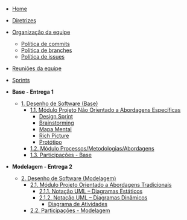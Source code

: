 <!-- docs/_sidebar.md -->

- [Home](/)
- [Diretrizes](/Diretrizes/Diretrizes.md)
- [Organização da equipe](/Organizacao/organizacao.md)
  - [Política de commits](/Organizacao/polit_commit.md)
  - [Política de branches](/Organizacao/polit_branches.md)
  - [Política de issues](/Organizacao/polit_issues.md)
- [Reuniões da equipe](Reunioes/AtasReuniao.md)
- [Sprints](Sprints/SprintBacklog.md)

- **Base - Entrega 1**

  - [1. Desenho de Software (Base)](/Base/1.Base.md)
    - [1.1. Módulo Projeto Não Orientado a Abordagens Específicas](/Base/1.1.AbordagemNaoEspecifica.md)
      - [Design Sprint](/Base/Designsprint.md)
      - [Brainstorming](/Base/Brainstorming.md)
      - [Mapa Mental](/Base/MapaMental.md)
      - [Rich Picture](/Base/RichPicture.md)
      - [Protótipo](Base/Prototipo.md)
    - [1.2. Módulo Processos/Metodologias/Abordagens](/Base/1.2.ProcessosMetodologiasAbordagens.md)
    - [1.3. Participações - Base](/Base/1.3.ParticipacoesBase.md)

- **Modelagem - Entrega 2**

  - [2. Desenho de Software (Modelagem)](/Modelagem/2.Modelagem.md)
    - [2.1. Módulo Projeto Orientado a Abordagens Tradicionais](/Modelagem/2.1.ModelagemTradicional.md)
      - [2.1.1. Notação UML – Diagramas Estáticos](Modelagem/2.1.1.UMLEstaticos.md)
      - [2.1.2. Notação UML – Diagramas Dinâmicos](Modelagem/2.1.2.UMLDinamicos.md)
        - [Diagrama de Atividades](Modelagem/DiagramaAtividades.md)
    - [2.2. Participações - Modelagem](Modelagem/2.2.ParticipacoesModelagem.md)

<!--
- **Padrões de Projeto**

  - [3. Desenho de Software (Padrões de Projeto)](PadroesDeProjeto/3.PadroesDeProjeto.md)
    - [Avaliado via Prova]

- **Arquitetura de Software & Reutilização**
  - [4. Desenho de Software (Arquitetura & Reutilização de Software)](ArquiteturaReutilizacao/4.ArquiteturaReutilizacao.md)
    - [4.1. Módulo Estilos e Padrões Arquiteturais](ArquiteturaReutilizacao/4.1.PadroesArquiteturais.md)
    - [4.2. Módulo Reutilização de Software](ArquiteturaReutilizacao/4.2.ReutilizacaoDeSoftware.md)
    - [4.3. Participações - Arquitetura & Reutilização de Software](ArquiteturaReutilizacao/4.3.ParticipacoesArqReutilizacao.md)
-->
